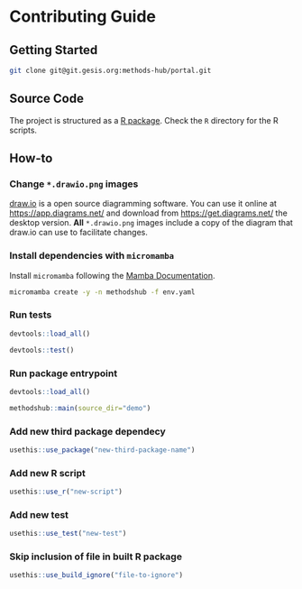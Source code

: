 # Contributing Guide

## Getting Started

```bash
git clone git@git.gesis.org:methods-hub/portal.git
```

## Source Code

The project is structured as a [R package](https://r-pkgs.org/). Check the `R` directory for the R scripts.

## How-to

### Change `*.drawio.png` images

[draw.io](https://www.drawio.com/) is a open source diagramming software. You can use it online at https://app.diagrams.net/ and download from https://get.diagrams.net/ the desktop version. **All** `*.drawio.png` images include a copy of the diagram that draw.io can use to facilitate changes.

### Install dependencies with `micromamba`

Install `micromamba` following the [Mamba Documentation](https://mamba.readthedocs.io/en/latest/installation.html#automatic-installation).

```bash
micromamba create -y -n methodshub -f env.yaml
```

### Run tests

```r
devtools::load_all()
```

```r
devtools::test()
```

### Run package entrypoint

```r
devtools::load_all()
```

```r
methodshub::main(source_dir="demo")
```

### Add new third package dependecy

```r
usethis::use_package("new-third-package-name")
```

### Add new R script

```r
usethis::use_r("new-script")
```

### Add new test

```r
usethis::use_test("new-test")
```

### Skip inclusion of file in built R package

```r
usethis::use_build_ignore("file-to-ignore")
```
